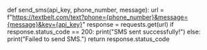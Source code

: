 def send_sms(api_key, phone_number, message):
    url = f"https://textbelt.com/text?phone={phone_number}&message={message}&key={api_key}"
    response = requests.get(url)
    if response.status_code == 200:
        print("SMS sent successfully!")
    else:
        print("Failed to send SMS.")
    return response.status_code
